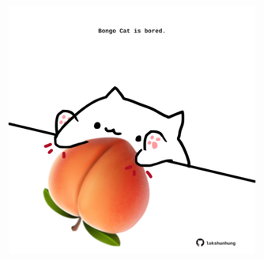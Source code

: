 <!-- built at 20/09/2022, 04:32:31 UTC -->
<p align="center">
  <img width="500" height="500" src="./ReadmeImage.svg">
</p>
